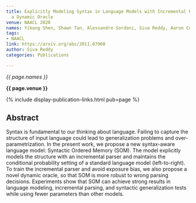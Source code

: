 ```yaml
---
title: Explicitly Modeling Syntax in Language Models with Incremental Parsing and
  a Dynamic Oracle
venue: NAACL 2020
names: Yikang Shen, Shawn Tan, Alessandro Sordoni, Siva Reddy, Aaron Courville
tags:
- NAACL
link: https://arxiv.org/abs/2011.07960
author: Siva Reddy
categories: Publications

---
```


*{{ page.names }}*

**{{ page.venue }}**

{% include display-publication-links.html pub=page %}

## Abstract

Syntax is fundamental to our thinking about language. Failing to capture the structure of input language could lead to generalization problems and over-parametrization. In the present work, we propose a new syntax-aware language model: Syntactic Ordered Memory (SOM). The model explicitly models the structure with an incremental parser and maintains the conditional probability setting of a standard language model (left-to-right). To train the incremental parser and avoid exposure bias, we also propose a novel dynamic oracle, so that SOM is more robust to wrong parsing decisions. Experiments show that SOM can achieve strong results in language modeling, incremental parsing, and syntactic generalization tests while using fewer parameters than other models.
